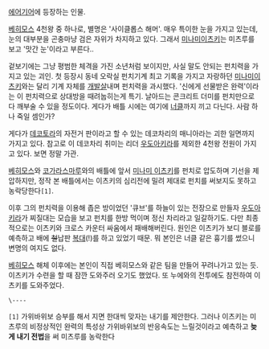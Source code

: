 [에어기어](%EC%97%90%EC%96%B4%EA%B8%B0%EC%96%B4.md)에 등장하는 인물.

[베히모스](%EB%B2%A0%ED%9E%88%EB%AA%A8%EC%8A%A4.md) 4천왕 중 하나로, 별명은 '사이클롭스 해머'.
매우 특이한 눈을 가지고 있는데, 눈의 대부분을 곤충마냥 검은 자위가 차지하고 있다. 그래서 [미나미이츠키](%EB%AF%B8%EB%82%98%EB%AF%B8%20%EC%9D%B4%EC%B8%A0%ED%82%A4.md)는 미츠루를 보고
'맛간 눈'이라고 부른다..

겉보기에는 그냥 평범한 체격을 가진 소년처럼 보이지만, 사실 말도 안되는 펀치력을 가지고 있는 괴인. 첫 등장시 동네 오락실 펀치기계 최고
기록을 가지고 자랑하던 [미나미이츠키](%EB%AF%B8%EB%82%98%EB%AF%B8%20%EC%9D%B4%EC%B8%A0%ED%82%A4.md)와는 달리 기계
자체를 [개발살](%EA%B0%9C%EB%B0%9C%EC%82%B4.md)내며 펀치력을 과시했다. '신에게 선물받은 완력'이라는 이
펀치력으로 상대방을 때려눕히는게 특기. 날아드는 콘크리트 더미를 펀치만으로 다 깨부술 수 있을 정도이다. 게다가 배틀 시에는 여기에
[너클](%EB%84%88%ED%81%B4.md)까지 끼고 다닌다. 사람 하나 죽일 셈인가?

게다가 [데코토라](%EB%8D%B0%EC%BD%94%ED%86%A0%EB%9D%BC.md)의 자전거 판이라고 할 수 있는 데코차리의
매니아라는 괴한 일면까지 가지고 있다. 참고로 이 데코차리 취미는 리더 [우도아키라](%EC%9A%B0%EB%8F%84%20%EC%95%84%ED%82%A4%EB%9D%BC.md)를 제외한 4천왕 전원이 가지고
있다. 보면 정말 가관.

[베히모스](%EB%B2%A0%ED%9E%88%EB%AA%A8%EC%8A%A4.md)와
[코가라스마루](%EC%BD%94%EA%B0%80%EB%9D%BC%EC%8A%A4%EB%A7%88%EB%A3%A8.md)와의 배틀에
앞서 [미나미 이츠키](%EB%AF%B8%EB%82%98%EB%AF%B8%20%EC%9D%B4%EC%B8%A0%ED%82%A4.md)를
펀치로 압도하며 기선을 제압하지만, 정작 본 배틀에서는 이츠키의 심리전에 밀려 제대로 펀치를 써보지도 못하고 농락당한다`[1]`.

이후 그의 펀치력을 이용해 좁은 방이었던 '큐브'를 하늘이 있는 전장으로 만들자 [우도아키라](%EC%9A%B0%EB%8F%84%20%EC%95%84%ED%82%A4%EB%9D%BC.md)가 찌질대는 모습을 보고 펀치를
한방 먹이며 정신 차리라고 일갈하기도. 다만 최종적으로는 이츠키와 크로스 카운터 싸움에서 패배해버린다. 원인은 이츠키가 보디 블로를 예측하고
배에 <del>철</del>납판 [복대](%EB%B3%B5%EB%8C%80.md)(!)를 하고 있었기 때문. 뭐 본인은 너클 같은
흉기를 썼으니 변명의 여지도 없다.

[베히모스](%EB%B2%A0%ED%9E%88%EB%AA%A8%EC%8A%A4.md) 해체 이후에는 본인이 직접 베히모스와 같은 팀을
만들어 꾸려나가고 있는 듯. 이츠키가 수련을 할 때 잠깐 도와주러 오기도 했었다. 또 누에와의 전투에도 참전하여 이츠키를 도와주었다.

`\----`

`[1]` 가위바위보 승부를 해서 지면 한대씩 맞자는 내기를 제안한다. 그러나 이츠키는 미츠루의 비정상적인 완력의 특성상 가위바위보의
반응속도는 느릴것이라고 예측하고 **늦게 내기 전법**을 써 미츠루를 농락한다

